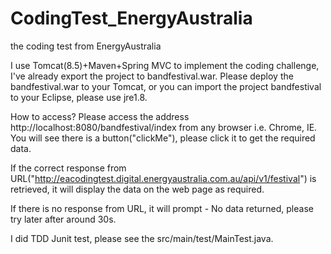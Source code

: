 # CodingTest_EnergyAustralia
the coding test from EnergyAustralia

I use Tomcat(8.5)+Maven+Spring MVC to implement the coding challenge, I've already export the project to bandfestival.war. Please deploy the bandfestival.war to your Tomcat, or you can import  the project bandfestival to your Eclipse, please use jre1.8.

How to access?
Please access the address http://localhost:8080/bandfestival/index from any browser i.e. Chrome, IE. You will see there is a button("clickMe"), please click it to get the required data.

If the correct response from URL("http://eacodingtest.digital.energyaustralia.com.au/api/v1/festival") is retrieved, it will display the data on the web page as required.

If there is no response from URL, it will prompt - No data returned, please try later after around 30s.

I did TDD Junit test, please see the src/main/test/MainTest.java.

